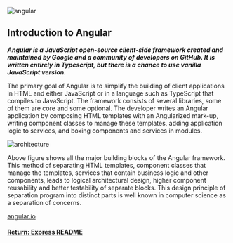 ![angular](https://angular.io/generated/images/guide/cli-quickstart/app-works.png)
## Introduction to Angular

___Angular is a JavaScript open-source client-side framework created and maintained by Google and a community of developers on GitHub. It is written entirely in Typescript, but there is a chance to use vanilla JavaScript version.___

The primary goal of Angular is to simplify the building of client applications in HTML and either JavaScript or in a language such as TypeScript that compiles to JavaScript. The framework consists of several libraries, some of them are core and some optional. The developer writes an Angular application by composing HTML templates with an Angularized mark-up, writing component classes to manage these templates, adding application logic to services, and boxing components and services in modules.

![architecture](https://angular.io/generated/images/guide/architecture/overview2.png)

Above figure shows all the major building blocks of the Angular framework. This method of separating HTML templates, component classes that manage the templates, services that contain business logic and other components, leads to logical architectural design, higher component reusability and better testability of separate blocks. This design principle of separation program into distinct parts is well known in computer science as a separation of concerns.

[angular.io](https://angular.io/)

#### [Return: Express README](../../README.md)

